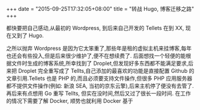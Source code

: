 +++
date = "2015-09-25T17:32:05+08:00"
title = "转战 Hugo, 博客迁移之路"
+++

都快要把自己感动,从最初的 Wordpress, 到后来自己开发的 Tellets 在到 XX, 现在又到了 Hugo.

 之所以抛弃 Wordpress 是因为它太笨重了,那些年是租的虚拟主机来挂博客,每年也还会有些投入,但是后来很少维护了,便不在想续费了.
 后面想找一个轻便的能根据文件时生成的博客系统,所幸找到了 Droplet,但发现好多东西都不能满足要求,后来把 Droplet 完全重写成了 Tellts,自己添加的最喜欢的功能是直接配置 Github 的文章引用.Tellets 也是 PHP 的,而且必须要支持文件操作,但很多 PHP 应用服务器都不提供文件操作(例如: 新浪 SEA, 当初的京东云擎),后来主机停了便没有去管了.再后来有点想用 Go 重写 Tellts, 但实在没时间,然后又过了很长一段时间.
 在工作的情况下需要了解 Docker, 顺势也就利用 Docker 基于

